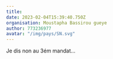```yaml
---
title: 
date: 2023-02-04T15:39:40.750Z
organisation: Moustapha Bassirou gueye
author: 773236977
avatar: "/img/pays/SN.svg"
---
```


Je dis non au 3ém mandat...